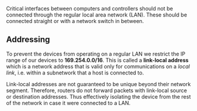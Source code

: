 Critical interfaces between computers and controllers should not be connected through the regular local area network (LAN). These should be connected straight or with a network switch in between.
## Addressing
To prevent the devices from operating on a regular LAN we restrict the IP range of our devices to **169.254.0.0/16**. This is called a **link-local address** which is a network address that is valid only for communications on a _local link_, i.e. within a subnetwork that a host is connected to. 

Link-local addresses are not guaranteed to be unique beyond their network segment. Therefore, routers do not forward packets with link-local source or destination addresses. Thus effectively isolating the device from the rest of the network in case it were connected to a LAN.